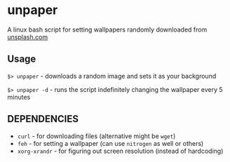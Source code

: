 # unpaper

A linux bash script for setting wallpapers randomly downloaded from [unsplash.com](http://unsplash.com)

## Usage

`$> unpaper` - downloads a random image and sets it as your background

`$> unpaper -d` - runs the script indefinitely changing the wallpaper every 5
minutes


## DEPENDENCIES

* `curl` - for downloading files (alternative might be `wget`)
* `feh` - for setting a wallpaper (can use `nitrogen` as well or others)
* `xorg-xrandr` - for figuring out screen resolution (instead of hardcoding)
